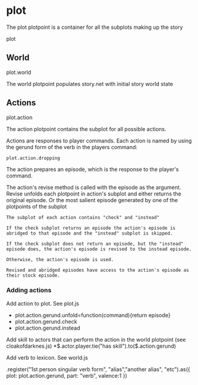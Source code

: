 # plot

The plot plotpoint is a container for all the subplots making up the story

plot

## World

plot.world

The world plotpoint populates story.net with initial story world state

## Actions

plot.action

The action plotpoint contains the subplot for all possible actions.

Actions are responses to player commands. Each action is named by using the gerund form of the verb in the players command:

	plot.action.dropping



The action prepares an episode, which is the response to the player's command.

The action's revise method is called with the episode as the argument.  Revise unfolds each plotpoint in action's subplot and either returns the original episode. Or the most salient episode generated by one of the plotpoints of the subplot

	The subplot of each action contains "check" and "instead"

	If the check subplot returns an episode the action's episode is abridged to that episode and the "instead" subplot is skipped.  

	If the check subplot does not return an episode, but the "instead" episode does, the action's episode is revised to the instead episode.

	Otherwise, the action's episode is used.

	Revised and abridged episodes have access to the action's episode as their stock episode.


### Adding actions

Add action to plot. See plot.js
* plot.action.gerund.unfold=function(command){return episode}
* plot.action.gerund.check
* plot.action.gerund.instead

Add skill to actors that can perform the action in the world plotpoint (see cloakofdarknes.js)
*$.actor.player.tie("has skill").to($.action.gerund)

Add verb to lexicon. See world.js

.register("1st person singular verb form", "alias","another alias", "etc").as({ plot: plot.action.gerund, part: "verb", valence:1 })